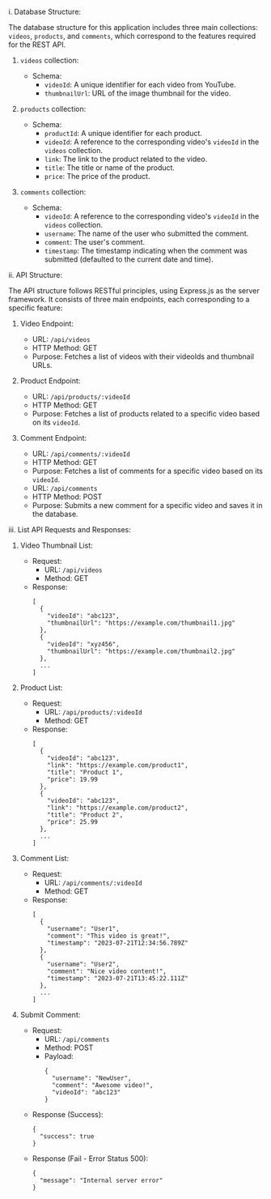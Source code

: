 i. Database Structure:

The database structure for this application includes three main collections: `videos`, `products`, and `comments`, which correspond to the features required for the REST API.

1. `videos` collection:
   - Schema:
     - `videoId`: A unique identifier for each video from YouTube.
     - `thumbnailUrl`: URL of the image thumbnail for the video.

2. `products` collection:
   - Schema:
     - `productId`: A unique identifier for each product.
     - `videoId`: A reference to the corresponding video's `videoId` in the `videos` collection.
     - `link`: The link to the product related to the video.
     - `title`: The title or name of the product.
     - `price`: The price of the product.

3. `comments` collection:
   - Schema:
     - `videoId`: A reference to the corresponding video's `videoId` in the `videos` collection.
     - `username`: The name of the user who submitted the comment.
     - `comment`: The user's comment.
     - `timestamp`: The timestamp indicating when the comment was submitted (defaulted to the current date and time).

ii. API Structure:

The API structure follows RESTful principles, using Express.js as the server framework. It consists of three main endpoints, each corresponding to a specific feature:

1. Video Endpoint:
   - URL: `/api/videos`
   - HTTP Method: GET
   - Purpose: Fetches a list of videos with their videoIds and thumbnail URLs.

2. Product Endpoint:
   - URL: `/api/products/:videoId`
   - HTTP Method: GET
   - Purpose: Fetches a list of products related to a specific video based on its `videoId`.

3. Comment Endpoint:
   - URL: `/api/comments/:videoId`
   - HTTP Method: GET
   - Purpose: Fetches a list of comments for a specific video based on its `videoId`.
   - URL: `/api/comments`
   - HTTP Method: POST
   - Purpose: Submits a new comment for a specific video and saves it in the database.

iii. List API Requests and Responses:

1. Video Thumbnail List:
   - Request:
     - URL: `/api/videos`
     - Method: GET
   - Response:
     ```
     [
       {
         "videoId": "abc123",
         "thumbnailUrl": "https://example.com/thumbnail1.jpg"
       },
       {
         "videoId": "xyz456",
         "thumbnailUrl": "https://example.com/thumbnail2.jpg"
       },
       ...
     ]
     ```

2. Product List:
   - Request:
     - URL: `/api/products/:videoId`
     - Method: GET
   - Response:
     ```
     [
       {
         "videoId": "abc123",
         "link": "https://example.com/product1",
         "title": "Product 1",
         "price": 19.99
       },
       {
         "videoId": "abc123",
         "link": "https://example.com/product2",
         "title": "Product 2",
         "price": 25.99
       },
       ...
     ]
     ```

3. Comment List:
   - Request:
     - URL: `/api/comments/:videoId`
     - Method: GET
   - Response:
     ```
     [
       {
         "username": "User1",
         "comment": "This video is great!",
         "timestamp": "2023-07-21T12:34:56.789Z"
       },
       {
         "username": "User2",
         "comment": "Nice video content!",
         "timestamp": "2023-07-21T13:45:22.111Z"
       },
       ...
     ]
     ```

4. Submit Comment:
   - Request:
     - URL: `/api/comments`
     - Method: POST
     - Payload:
       ```
       {
         "username": "NewUser",
         "comment": "Awesome video!",
         "videoId": "abc123"
       }
       ```
   - Response (Success):
     ```
     {
       "success": true
     }
     ```
   - Response (Fail - Error Status 500):
     ```
     {
       "message": "Internal server error"
     }
     ```